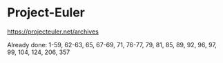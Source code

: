 # Project-Euler

https://projecteuler.net/archives

Already done: 1-59, 62-63, 65, 67-69, 71, 76-77, 79, 81, 85, 89, 92, 96, 97, 99, 104, 124, 206, 357
